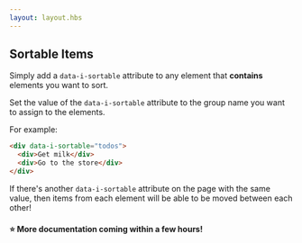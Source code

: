 ```yaml
---
layout: layout.hbs
---
```


## Sortable Items

Simply add a `data-i-sortable` attribute to any element that **contains** elements you want to sort.

Set the value of the `data-i-sortable` attribute to the group name you want to assign to the elements.

For example:

```html
<div data-i-sortable="todos">
  <div>Get milk</div>
  <div>Go to the store</div>
</div>
```

If there's another `data-i-sortable` attribute on the page with the same value, then items from each element will be able to be moved between each other!

#### ⭐️ More documentation coming within a few hours! 